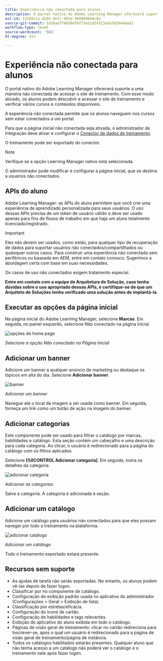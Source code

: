 ```yaml
---
title: Experiência não conectada para alunos
description: O portal nativo do Adobe Learning Manager oferecerá suporte a uma maneira não conectada de acessar o site de treinamento. Com esse modo ativado, os alunos podem descobrir e acessar o site de treinamento e verificar vários cursos e conteúdos disponíveis. A experiência não conectada permite que os alunos naveguem nos cursos sem estar conectados a um portal.
exl-id: 12260cca-d2d2-4e7c-991d-9b09690d4c0a
source-git-commit: 1d36ad7f4b50d76f73eb1d24313ada78264e6ad3
workflow-type: tm+mt
source-wordcount: '581'
ht-degree: 41%

---
```


# Experiência não conectada para alunos

O portal nativo do Adobe Learning Manager oferecerá suporte a uma maneira não conectada de acessar o site de treinamento. Com esse modo ativado, os alunos podem descobrir e acessar o site de treinamento e verificar vários cursos e conteúdos disponíveis.

A experiência não conectada permite que os alunos naveguem nos cursos sem estar conectados a um portal.

Para que a página inicial não conectada seja ativada, o administrador de integração deve ativar e configurar o [Conector de dados de treinamento](/help/migrated/integration-admin/feature-summary/connectors.md#training-data-access).

O treinamento pode ser exportado do conector.

>[!NOTE]
>
>Verifique se a opção Learning Manager nativo está selecionada.

O administrador pode modificar e configurar a página inicial, que se destina a usuários não conectados.

## APIs do aluno

Adobe Learning Manager: as APIs do aluno permitem que você crie uma experiência de aprendizado personalizada para seus usuários. O uso dessas APIs precisa de um token de usuário válido e deve ser usado apenas para fins de fluxos de trabalho em que haja um aluno totalmente licenciado/registrado.

>[!IMPORTANT]
>
>Eles não devem ser usados, como estão, para qualquer tipo de recuperação de dados para suportar usuários não conectados/compartilhados ou quaisquer outros casos. Para construir uma experiência não conectada sem periféricos ou baseada em AEM, entre em contato conosco. Sugerimos a abordagem certa com base em suas necessidades.

Os casos de uso não conectados exigem tratamento especial.

**Entre em contato com a equipe de Arquitetura de Solução, caso tenha dúvidas sobre o uso apropriado dessas APIs, e certifique-se de que um Arquiteto de Soluções tenha verificado uma solução antes de implantá-la**.

## Executar as opções da página inicial

Na página inicial do Adobe Learning Manager, selecione **Marcas**. Em seguida, no painel esquerdo, selecione Não conectado na página inicial.

![opções de home page](assets/non-logged-in-homepage.png)

*Selecione a opção Não conectado na Página Inicial*

## Adicionar um banner

Adicione um banner a qualquer anúncio de marketing ou destaque os tópicos em alta do dia. Selecione **Adicionar banner**.

![banner](assets/add-banner-image.png)

*Adicionar um banner*

Navegue até o local da imagem a ser usada como banner. Em seguida, forneça um link como um botão de ação na imagem do banner.

## Adicionar categorias

Este componente pode ser usado para filtrar o catálogo por marcas, habilidades e catálogo. Esta seção contém um cabeçalho e uma descrição para cada categoria. Ao clicar, o usuário é redirecionado para a página do catálogo com os filtros aplicados.

Selecione **[!UICONTROL Adicionar categoria]**. Em seguida, insira os detalhes da categoria.

![adicionar categoria](assets/add-category.png)

*Adicionar as categorias*

Salve a categoria. A categoria é adicionada à seção.

## Adicionar um catálogo

Adicione um catálogo para usuários não conectados para que eles possam navegar por todo o treinamento na plataforma.

![adicionar catálogo](assets/add-catalog.png)

*Adicionar um catálogo*

Todo o treinamento exportado estará presente.

## Recursos sem suporte

* As ajudas de tarefa não serão exportadas. No entanto, os alunos podem vê-las depois de fazer logon.
* Classificar por no componente de catálogo.
* Configuração de exibição padrão usada no aplicativo do administrador (Configurações > Geral > Exibição de lista).
* Classificação por estrelas/eficácia.
* Configuração do ícone de cartão.
* Configuração de habilidades e tags relevantes.
* Exibição do aplicativo do aluno exibida em todo o catálogo.
* Páginas de visão geral de treinamento: clicar no cartão redireciona para Inscrever-se, após o qual um usuário é redirecionado para a página de visão geral de treinamento/página de instância.
* Todos os catálogos habilitados estarão presentes. Qualquer aluno que não tenha acesso a um catálogo não poderá ver o catálogo e o treinamento nele após fazer logon.
